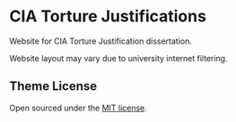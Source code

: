 # CIA Torture Justifications

Website for CIA Torture Justification dissertation.


Website layout may vary due to university internet filtering.

## Theme License
Open sourced under the [MIT license](LICENSE.md).